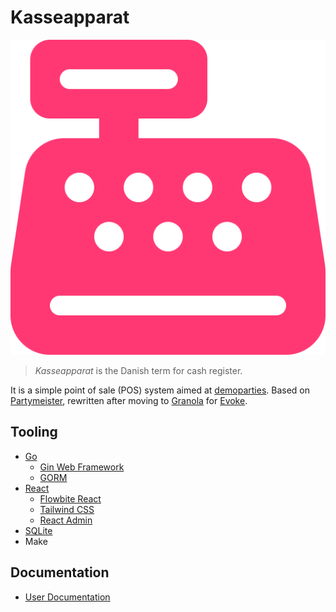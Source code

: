 # Kasseapparat

![Kasseapparat Logo](doc/kasseapparat.svg)

> _Kasseapparat_ is the Danish term for cash register.

It is a simple point of sale (POS) system aimed at [demoparties](https://en.wikipedia.org/wiki/Demoscene#Parties). Based on [Partymeister](https://github.com/partymeister), rewritten after moving to [Granola](https://gitlab.com/granola-compo/granola) for [Evoke](https://www.evoke.eu/).

## Tooling

- [Go](https://go.dev)
  - [Gin Web Framework](https://gin-gonic.com)
  - [GORM](https://gorm.io)
- [React](https://react.dev)
  - [Flowbite React](https://flowbite-react.com)
  - [Tailwind CSS](https://tailwindcss.com)
  - [React Admin](https://marmelab.com/react-admin/)
- [SQLite](https://www.sqlite.org)
- Make

## Documentation

- [User Documentation](doc/manual.md)
